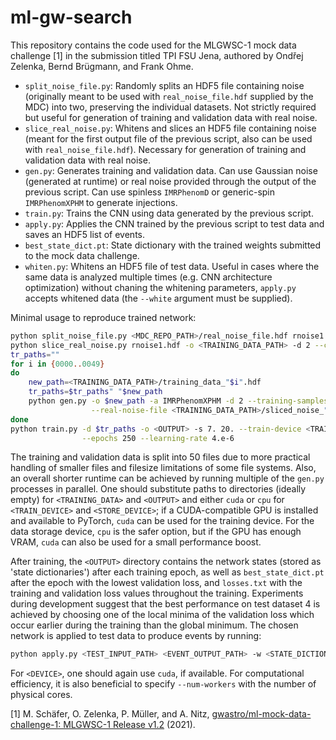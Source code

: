 # ml-gw-search

This repository contains the code used for the MLGWSC-1 mock data challenge [1] in the submission titled TPI FSU Jena, authored by Ondřej Zelenka, Bernd Brügmann, and Frank Ohme.

* `split_noise_file.py`: Randomly splits an HDF5 file containing noise (originally meant to be used with `real_noise_file.hdf` supplied by the MDC) into two, preserving the individual datasets. Not strictly required but useful for generation of training and validation data with real noise.
* `slice_real_noise.py`: Whitens and slices an HDF5 file containing noise (meant for the first output file of the previous script, also can be used with `real_noise_file.hdf`). Necessary for generation of training and validation data with real noise.
* `gen.py`: Generates training and validation data. Can use Gaussian noise (generated at runtime) or real noise provided through the output of the previous script. Can use spinless `IMRPhenomD` or generic-spin `IMRPhenomXPHM` to generate injections.
* `train.py`: Trains the CNN using data generated by the previous script.
* `apply.py`: Applies the CNN trained by the previous script to test data and saves an HDF5 list of events.
* `best_state_dict.pt`: State dictionary with the trained weights submitted to the mock data challenge.
* `whiten.py`: Whitens an HDF5 file of test data. Useful in cases where the same data is analyzed multiple times (e.g. CNN architecture optimization) without chaning the whitening parameters, `apply.py` accepts whitened data (the `--white` argument must be supplied).

Minimal usage to reproduce trained network:
``` bash
python split_noise_file.py <MDC_REPO_PATH>/real_noise_file.hdf rnoise1.hdf rnoise2.hdf
python slice_real_noise.py rnoise1.hdf -o <TRAINING_DATA_PATH> -d 2 --chunk-size 24000
tr_paths=""
for i in {0000..0049}
do
    new_path=<TRAINING_DATA_PATH>/training_data_"$i".hdf 
    tr_paths=$tr_paths" "$new_path
    python gen.py -o $new_path -a IMRPhenomXPHM -d 2 --training-samples 10000 10000 --validation-samples 2000 2000 \
                  --real-noise-file <TRAINING_DATA_PATH>/sliced_noise_"$i".hdf
done
python train.py -d $tr_paths -o <OUTPUT> -s 7. 20. --train-device <TRAIN_DEVICE> --store-device <STORE_DEVICE> \
                --epochs 250 --learning-rate 4.e-6
```
The training and validation data is split into 50 files due to more practical handling of smaller files and filesize limitations of some file systems. Also, an overall shorter runtime can be achieved by running multiple of the `gen.py` processes in parallel. One should substitute paths to directories (ideally empty) for `<TRAINING_DATA>` and `<OUTPUT>` and either `cuda` or `cpu` for `<TRAIN_DEVICE>` and `<STORE_DEVICE>`; if a CUDA-compatible GPU is installed and available to PyTorch, `cuda` can be used for the training device. For the data storage device, `cpu` is the safer option, but if the GPU has enough VRAM, `cuda` can also be used for a small performance boost.

After training, the `<OUTPUT>` directory contains the network states (stored as 'state dictionaries') after each training epoch, as well as `best_state_dict.pt` after the epoch with the lowest validation loss, and `losses.txt` with the training and validation loss values throughout the training. Experiments during development suggest that the best performance on test dataset 4 is achieved by choosing one of the local minima of the validation loss which occur earlier during the training than the global minimum. The chosen network is applied to test data to produce events by running:
``` bash    
python apply.py <TEST_INPUT_PATH> <EVENT_OUTPUT_PATH> -w <STATE_DICTIONARY> --device <DEVICE>
```
For `<DEVICE>`, one should again use `cuda`, if available. For computational efficiency, it is also beneficial to specify `--num-workers` with the number of physical cores.

[1] M. Schäfer, O. Zelenka, P. Müller, and A. Nitz, [gwastro/ml-mock-data-challenge-1: MLGWSC-1 Release v1.2](https://github.com/gwastro/ml-mock-data-challenge-1) (2021).
